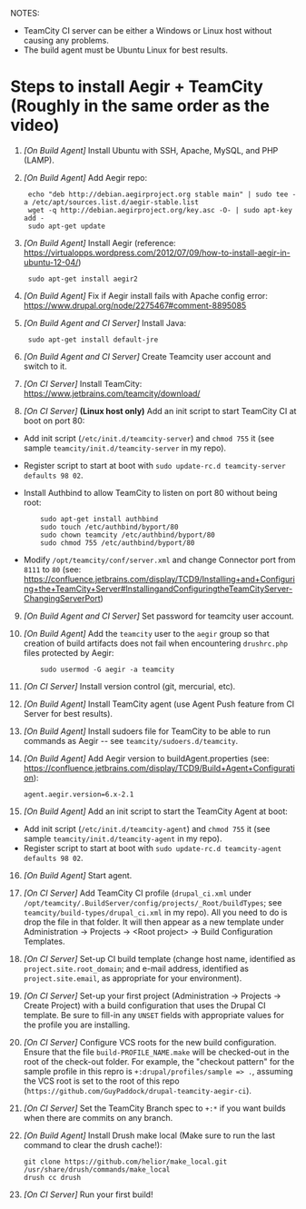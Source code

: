NOTES:
  - TeamCity CI server can be either a Windows or Linux host without causing any problems.
  - The build agent must be Ubuntu Linux for best results.

Steps to install Aegir + TeamCity (Roughly in the same order as the video)
==========================================================================
1. *[On Build Agent]* Install Ubuntu with SSH, Apache, MySQL, and PHP (LAMP).

2. *[On Build Agent]* Add Aegir repo:

        echo "deb http://debian.aegirproject.org stable main" | sudo tee -a /etc/apt/sources.list.d/aegir-stable.list
        wget -q http://debian.aegirproject.org/key.asc -O- | sudo apt-key add -
        sudo apt-get update

3. *[On Build Agent]* Install Aegir (reference: https://virtualopps.wordpress.com/2012/07/09/how-to-install-aegir-in-ubuntu-12-04/)

        sudo apt-get install aegir2

4. *[On Build Agent]* Fix if Aegir install fails with Apache config error:
https://www.drupal.org/node/2275467#comment-8895085

5. *[On Build Agent and CI Server]* Install Java:

        sudo apt-get install default-jre

6. *[On Build Agent and CI Server]* Create Teamcity user account and switch to it.

7. *[On CI Server]* Install TeamCity:
https://www.jetbrains.com/teamcity/download/

8. *[On CI Server]* **(Linux host only)** Add an init script to start TeamCity CI at boot on port 80:
  - Add init script (`/etc/init.d/teamcity-server`) and `chmod 755` it (see sample `teamcity/init.d/teamcity-server` in my repo).
  - Register script to start at boot with `sudo update-rc.d teamcity-server defaults 98 02`.
  - Install Authbind to allow TeamCity to listen on port 80 without being root:

            sudo apt-get install authbind
            sudo touch /etc/authbind/byport/80
            sudo chown teamcity /etc/authbind/byport/80
            sudo chmod 755 /etc/authbind/byport/80

  - Modify `/opt/teamcity/conf/server.xml` and change Connector port from `8111` to `80` (see: https://confluence.jetbrains.com/display/TCD9/Installing+and+Configuring+the+TeamCity+Server#InstallingandConfiguringtheTeamCityServer-ChangingServerPort)

9. *[On Build Agent and CI Server]* Set password for teamcity user account.

10. *[On Build Agent]* Add the `teamcity` user to the `aegir` group so that
     creation of build artifacts does not fail when encountering `drushrc.php`
     files protected by Aegir:
     
            sudo usermod -G aegir -a teamcity

11. *[On CI Server]* Install version control (git, mercurial, etc).

12. *[On Build Agent]* Install TeamCity agent (use Agent Push feature from CI Server for best results).

13. *[On Build Agent]* Install sudoers file for TeamCity to be able to run commands as Aegir -- see `teamcity/sudoers.d/teamcity`.

14. *[On Build Agent]* Add Aegir version to buildAgent.properties (see: https://confluence.jetbrains.com/display/TCD9/Build+Agent+Configuration):

        agent.aegir.version=6.x-2.1

15. *[On Build Agent]* Add an init script to start the TeamCity Agent at boot:
  - Add init script (`/etc/init.d/teamcity-agent`) and `chmod 755` it (see sample `teamcity/init.d/teamcity-agent` in my repo).
  - Register script to start at boot with `sudo update-rc.d teamcity-agent defaults 98 02`.

16. *[On Build Agent]* Start agent.

17. *[On CI Server]* Add TeamCity CI profile (`drupal_ci.xml` under `/opt/teamcity/.BuildServer/config/projects/_Root/buildTypes`;  see `teamcity/build-types/drupal_ci.xml` in my repo). All you need to do is drop the file in that folder. It will then appear as a new template under Administration -&gt; Projects -&gt; &lt;Root project&gt; -&gt; Build Configuration Templates.

18. *[On CI Server]* Set-up CI build template (change host name, identified as `project.site.root_domain`; and e-mail address, identified as `project.site.email`, as appropriate for your environment).

19. *[On CI Server]* Set-up your first project (Administration -&gt; Projects -&gt; Create Project) with a build configuration that uses the Drupal CI template. Be sure to fill-in any `UNSET` fields with appropriate values for the profile you are installing.

20. *[On CI Server]* Configure VCS roots for the new build configuration. Ensure that the file `build-PROFILE_NAME.make` will be checked-out in the root of the check-out folder. For example, the "checkout pattern" for the sample profile in this repro is `+:drupal/profiles/sample => .`, assuming the VCS root is set to the root of this repo (`https://github.com/GuyPaddock/drupal-teamcity-aegir-ci`).

21. *[On CI Server]* Set the TeamCity Branch spec to `+:*` if you want builds when there are commits on any branch.

22. *[On Build Agent]* Install Drush make local (Make sure to run the last command to clear the drush cache!):

        git clone https://github.com/helior/make_local.git /usr/share/drush/commands/make_local
        drush cc drush

23. *[On CI Server]* Run your first build!